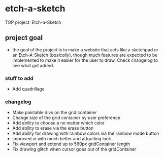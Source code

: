 # etch-a-sketch

TOP project: Etch-a-Sketch

## project goal

- the goal of the project is to make a website that acts like a sketchpad or an Etch-A-Sketch (*basically*), though much features are expected to be implemented to make it easier for the user to draw. Check changelog to see what got added.

### stuff to add

- Add quadrillage

### changelog

- Make paintable divs on the grid container
- Change size of the grid container by user preference
- Add ability to choose a no matter which color
- Add ability to erase via the erase button
- Add ability for drawing with rainbow colors via the rainbow mode button
- improved ui with much better and attracting look
- Fix viewport and extend up to 560px gridContainer length
- Fix drawing glitch when cursor goes out of the gridContainer
